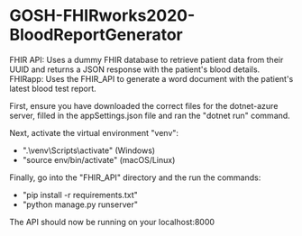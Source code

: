 # GOSH-FHIRworks2020-BloodReportGenerator
FHIR API: Uses a dummy FHIR database to retrieve patient data from their UUID and returns a JSON response with the patient's blood details. FHIRapp: Uses the FHIR_API to generate a word document with the patient's latest blood test report.

First, ensure you have downloaded the correct files for the dotnet-azure server, filled in the appSettings.json file and ran the "dotnet run" command.

Next, activate the virtual environment "venv":
- ".\venv\Scripts\activate" (Windows)
- "source env/bin/activate" (macOS/Linux)

Finally, go into the "FHIR_API" directory and the run the commands:
- "pip install -r requirements.txt"
- "python manage.py runserver"

The API should now be running on your localhost:8000
